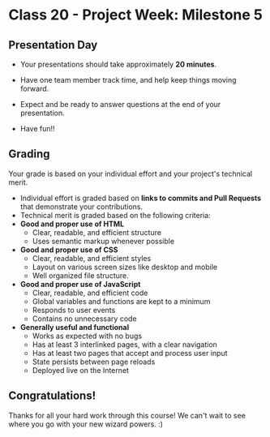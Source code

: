 # Class 20 -  Project Week: Milestone 5
## Presentation Day


* Your presentations should take approximately **20 minutes**. 

* Have one team member track time, and help keep things moving forward.

* Expect and be ready to answer questions at the end of your presentation. 

* Have fun!!

## Grading
Your grade is based on your individual effort and your project's technical merit.
* Individual effort is graded based on **links to commits and Pull Requests** that demonstrate your contributions.
* Technical merit is graded based on the following criteria:
 * **Good and proper use of HTML**
   * Clear, readable, and efficient structure
    * Uses semantic markup whenever possible
 * **Good and proper use of CSS**
    * Clear, readable, and efficient styles
    * Layout on various screen sizes like desktop and mobile
    * Well organized file structure.
 * **Good and proper use of JavaScript**
    * Clear, readable, and efficient code
    * Global variables and functions are kept to a minimum
    * Responds to user events
    * Contains no unnecessary code
 * **Generally useful and functional**
    * Works as expected with no bugs
    * Has at least 3 interlinked pages, with a clear navigation
    * Has at least two pages that accept and process user input
    * State persists between page reloads
    * Deployed live on the Internet

## Congratulations!
Thanks for all your hard work through this course! We can't wait to see where you go with your new wizard powers. :)
